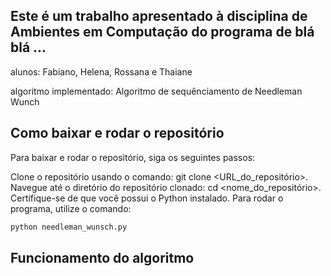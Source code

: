 ## Este é um trabalho apresentado à disciplina de Ambientes em Computação do programa de blá blá ...
alunos: Fabiano, Helena, Rossana e Thaiane

algoritmo implementado: Algoritmo de sequênciamento de Needleman Wunch

## Como baixar e rodar o repositório

Para baixar e rodar o repositório, siga os seguintes passos:

Clone o repositório usando o comando: git clone <URL_do_repositório>.
Navegue até o diretório do repositório clonado: cd <nome_do_repositório>.
Certifique-se de que você possui o Python instalado. Para rodar o programa, utilize o comando:
```sh 
python needleman_wunsch.py
```
## Funcionamento do algoritmo
